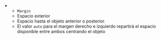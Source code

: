 - 
    - ```Margin``` 
    - Espacio exterior
    - Espacio hasta el objeto anterior o posterior.
    - El valor ```auto``` para el margen derecho e izquierdo repartirá el espacio disponible entre ambos centrando el objeto
